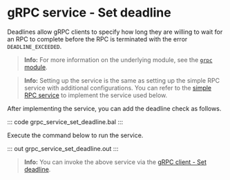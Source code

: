 # gRPC service - Set deadline

Deadlines allow gRPC clients to specify how long they are willing to wait for an RPC to complete before the RPC is terminated with the error `DEADLINE_EXCEEDED`.

>**Info:** For more information on the underlying module, see the [`grpc` module](https://lib.ballerina.io/ballerina/grpc/latest/).

>**Info:** Setting up the service is the same as setting up the simple RPC service with additional configurations. You can refer to the [simple RPC service](/learn/by-example/grpc-service-simple/) to implement the service used below.

After implementing the service, you can add the deadline check as follows.

::: code grpc_service_set_deadline.bal :::

Execute the command below to run the service.

::: out grpc_service_set_deadline.out :::

>**Info:** You can invoke the above service via the [gRPC client - Set deadline](/learn/by-example/grpc-service-set-deadline/).
